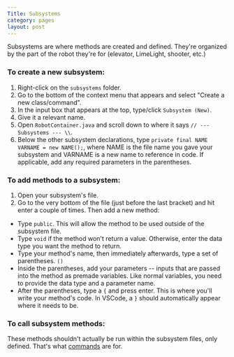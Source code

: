 ```yaml
---
Title: Subsystems
category: pages
layout: post
---
```

Subsystems are where methods are created and defined. They're organized by the part of the robot they're for (elevator, LimeLight, shooter, etc.)

### To create a new subsystem:
1. Right-click on the `subsystems` folder.
2. Go to the bottom of the context menu that appears and select "Create a new class/command".
3. In the input box that appears at the top, type/click `Subsystem (New)`.
4. Give it a relevant name.
5. Open `RobotContainer.java` and scroll down to where it says `// --- Subsystems --- \\`.
6. Below the other subsystem declarations, type `private final NAME VARNAME = new NAME();`, where NAME is the file name you gave your subsystem and VARNAME is a new name to reference in code. If applicable, add any required parameters in the parentheses.

### To add methods to a subsystem:
1. Open your subsystem's file.
2. Go to the very bottom of the file (just before the last bracket) and hit enter a couple of times. Then add a new method:
* Type `public`. This will allow the method to be used outside of the subsystem file.
* Type `void` if the method won't return a value. Otherwise, enter the data type you want the method to return.
* Type your method's name, then immediately afterwards, type a set of parentheses. `()`
* Inside the parentheses, add your parameters -- inputs that are passed into the method as premade variables. Like normal variables, you need to provide the data type and a parameter name.
* After the parentheses, type a `{` and press enter. This is where you'll write your method's code. In VSCode, a `}` should automatically appear where it needs to be.

### To call subsystem methods:
These methods shouldn't actually be run within the subsystem files, only defined. That's what [commands](https://github.com/Team2530/Documentation/wiki/Commands) are for.